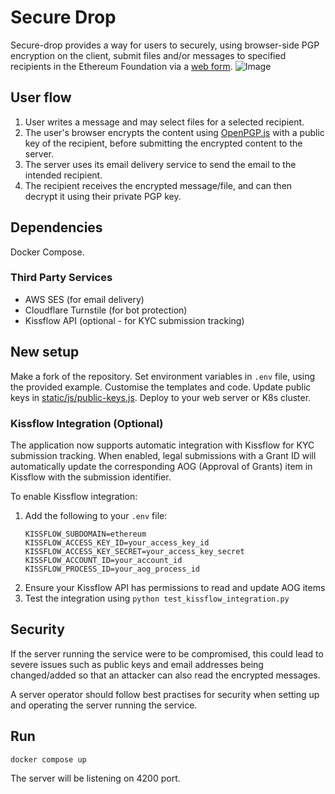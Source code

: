 # Secure Drop

Secure-drop provides a way for users to securely, using browser-side PGP encryption on the client, submit files and/or messages to specified recipients in the Ethereum Foundation via a [web form](https://secure-drop.ethereum.org/).
![Image](screenshot.png)

## User flow

1. User writes a message and may select files for a selected recipient.
2. The user's browser encrypts the content using [OpenPGP.js](https://openpgpjs.org/) with a public key of the recipient, before submitting the encrypted content to the server.
3. The server uses its email delivery service to send the email to the intended recipient.
4. The recipient receives the encrypted message/file, and can then decrypt it using their private PGP key.


## Dependencies

Docker Compose.


### Third Party Services

* AWS SES (for email delivery)
* Cloudflare Turnstile (for bot protection)
* Kissflow API (optional - for KYC submission tracking)


## New setup

Make a fork of the repository. Set environment variables in `.env` file, using the provided example. Customise the templates and code. Update public keys in [static/js/public-keys.js](static/js/public-keys.js). Deploy to your web server or K8s cluster.

### Kissflow Integration (Optional)

The application now supports automatic integration with Kissflow for KYC submission tracking. When enabled, legal submissions with a Grant ID will automatically update the corresponding AOG (Approval of Grants) item in Kissflow with the submission identifier.

To enable Kissflow integration:
1. Add the following to your `.env` file:
   ```
   KISSFLOW_SUBDOMAIN=ethereum
   KISSFLOW_ACCESS_KEY_ID=your_access_key_id
   KISSFLOW_ACCESS_KEY_SECRET=your_access_key_secret
   KISSFLOW_ACCOUNT_ID=your_account_id
   KISSFLOW_PROCESS_ID=your_aog_process_id
   ```
2. Ensure your Kissflow API has permissions to read and update AOG items
3. Test the integration using `python test_kissflow_integration.py`

## Security

If the server running the service were to be compromised, this could lead to severe issues such as public keys and email addresses being changed/added so that an attacker can also read the encrypted messages.

A server operator should follow best practises for security when setting up and operating the server running the service.


## Run
```
docker compose up
```

The server will be listening on 4200 port.
